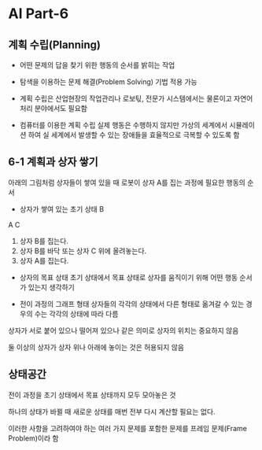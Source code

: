 # AI Part-6

## 계획 수립(Planning)
- 어떤 문제의 답을 찾기 위한 행동의 순서를 밝히는 작업

- 탐색을 이용하는 문제 해결(Problem Solving) 기법 적용 가능

- 계획 수립은 산업현장의 작업관리나 로보틳, 전문가 시스템에서는 물론이고 자연어처리 분야에서도 필요함

- 컴퓨터를 이용한 계획 수립
실제 행동은 수행하지 않지만 가상의 세계에서 시뮬레이션 하여 실 세계에서 발생할 수 있는 장애들을 효율적으로 극복할 수 있도록 함

## 6-1 계획과 상자 쌓기
아래의 그림처럼 상자들이 쌓여 있을 때 로봇이 상자 A를 집는 과정에 필요한 행동의 순서

- 상자가 쌓여 있는 초기 상태
B 

A C

1. 상자 B를 집는다.
2. 상자 B를 바닥 또는 상자 C 위에 올려놓는다.
3. 상자 A를 집는다.

- 상자의 목표 상태
초기 상태에서 목표 상태로 상자를 움직이기 위해 어떤 행동 순서가 있는지 생각하기

- 전이 과정의 그래프 형태
상자들의 각각의 상태에서 다른 형태로 옮겨갈 수 있는 경우의 수는 각각의 상태에 따라 다름

상자가 서로 붙어 있으나 떨어져 있으나 같은 의미로 상자의 위치는 중요하지 않음

둘 이상의 상자가 상자 위나 아래에 놓이는 것은 허용되지 않음

## 상태공간
전이 과정을 초기 상태에서 목표 상태까지 모두 모아놓은 것

하나의 상태가 바뀔 때 새로운 상태를 매번 전부 다시 계산할 필요는 없다.

이러한 사항을 고려하여야 하는 여러 가지 문제를 포함한 문제를 프레임 문제(Frame Problem)이라 함

